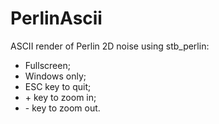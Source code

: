 # PerlinAscii
ASCII render of Perlin 2D noise using stb_perlin:
- Fullscreen;
- Windows only;
- ESC key to quit;
- \+ key to zoom in;
- \- key to zoom out.

